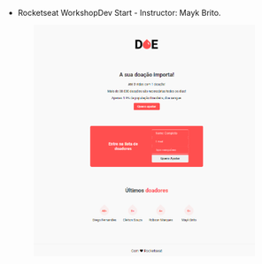 - Rocketseat WorkshopDev Start - Instructor: Mayk Brito.

<div align="center">
    <img src="img/screenshot.png" width="400px"</img> 
</div>

